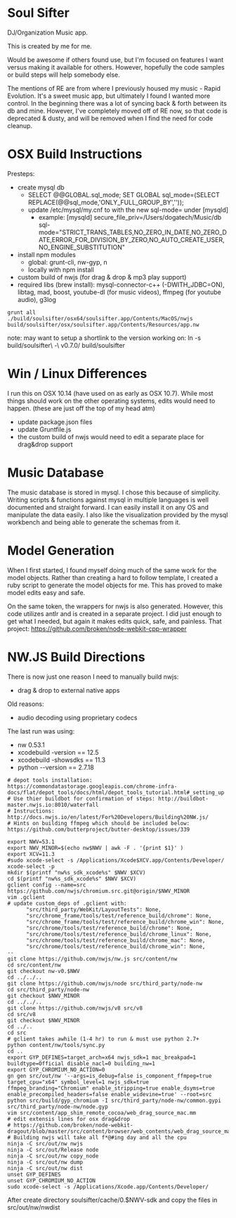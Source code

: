Soul Sifter
===========

DJ/Organization Music app.

This is created by me for me.

Would be awesome if others found use, but I'm focused on features I want versus making it available for others. However, hopefully the code samples or build steps will help somebody else.

The mentions of RE are from where I previously housed my music - Rapid Evolution. It's a sweet music app, but ultimately I found I wanted more control. In the beginning there was a lot of syncing back & forth between its db and mine. However, I've completely moved off of RE now, so that code is deprecated & dusty, and will be removed when I find the need for code cleanup.

OSX Build Instructions
======================
Presteps:
* create mysql db
  * SELECT @@GLOBAL.sql_mode; SET GLOBAL sql_mode=(SELECT REPLACE(@@sql_mode,'ONLY_FULL_GROUP_BY',''));
  * update /etc/mysql/my.cnf to with the new sql-mode= under [mysqld]
    * example: [mysqld]
      secure_file_priv=/Users/dogatech/Music/db
      sql-mode="STRICT_TRANS_TABLES,NO_ZERO_IN_DATE,NO_ZERO_DATE,ERROR_FOR_DIVISION_BY_ZERO,NO_AUTO_CREATE_USER,NO_ENGINE_SUBSTITUTION"
* install npm modules
  * global: grunt-cli, nw-gyp, n
  * locally with npm install
* custom build of nwjs (for drag & drop & mp3 play support)
* required libs (brew install): mysql-connector-c++ (-DWITH_JDBC=ON), libtag, mad, boost, youtube-dl (for music videos), ffmpeg (for youtube audio), g3log

```
grunt all
./build/soulsifter/osx64/soulsifter.app/Contents/MacOS/nwjs build/soulsifter/osx/soulsifter.app/Contents/Resources/app.nw
```
note: may want to setup a shortlink to the version working on: ln -s build/soulsifter\ -\ v0.7.0/ build/soulsifter

Win / Linux Differences
=======================
I run this on OSX 10.14 (have used on as early as OSX 10.7). While most things should work on the other operating systems, edits would need to happen. (these are just off the top of my head atm)
* update package.json files
* update Gruntfile.js
* the custom build of nwjs would need to edit a separate place for drag&drop support

Music Database
==============
The music database is stored in mysql. I chose this because of simplicity. Writing scripts & functions against mysql in multiple languages is well documented and straight forward. I can easily install it on any OS and manipulate the data easily. I also like the visualization provided by the mysql workbench and being able to generate the schemas from it.

Model Generation
================
When I first started, I found myself doing much of the same work for the model objects. Rather than creating a hard to follow template, I created a ruby script to generate the model objects for me. This has proved to make model edits easy and safe.

On the same token, the wrappers for nwjs is also generated. However, this code utilizes antlr and is created in a separate project. I did just enough to get what I needed, but again it makes edits quick, safe, and painless. That project: https://github.com/broken/node-webkit-cpp-wrapper

NW.JS Build Directions
======================
There is now just one reason I need to manually build nwjs:
* drag & drop to external native apps

Old reasons:
* audio decoding using proprietary codecs

The last run was using:
* nw 0.53.1 
* xcodebuild -version == 12.5
* xcodebuild -showsdks == 11.3
* python --version == 2.7.18

```
# depot tools installation: https://commondatastorage.googleapis.com/chrome-infra-docs/flat/depot_tools/docs/html/depot_tools_tutorial.html#_setting_up
# Use thier buildbot for confirmation of steps: http://buildbot-master.nwjs.io:8010/waterfall
# Instructions: http://docs.nwjs.io/en/latest/For%20Developers/Building%20NW.js/
# Hints on building ffmpeg which should be included below: https://github.com/butterproject/butter-desktop/issues/339

export NWV=53.1
export NWV_MINOR=$(echo nw$NWV | awk -F . '{print $1}' )
export XCV=11.3
#sudo xcode-select -s /Applications/Xcode$XCV.app/Contents/Developer/
xcode-select -p
mkdir $(printf "nw%s_sdk_xcode%s" $NWV $XCV)
cd $(printf "nw%s_sdk_xcode%s" $NWV $XCV)
gclient config --name=src https://github.com/nwjs/chromium.src.git@origin/$NWV_MINOR
vim .gclient
# update custom_deps of .gclient with:
      "src/third_party/WebKit/LayoutTests": None,
      "src/chrome_frame/tools/test/reference_build/chrome": None,
      "src/chrome_frame/tools/test/reference_build/chrome_win": None,
      "src/chrome/tools/test/reference_build/chrome": None,
      "src/chrome/tools/test/reference_build/chrome_linux": None,
      "src/chrome/tools/test/reference_build/chrome_mac": None,
      "src/chrome/tools/test/reference_build/chrome_win": None,
--
git clone https://github.com/nwjs/nw.js src/content/nw
cd src/content/nw
git checkout nw-v0.$NWV
cd ../../..
git clone https://github.com/nwjs/node src/third_party/node-nw
cd src/third_party/node-nw
git checkout $NWV_MINOR
cd ../../..
git clone https://github.com/nwjs/v8 src/v8
cd src/v8
git checkout $NWV_MINOR
cd ../..
cd src
# gclient takes awhile (1-4 hr) to run & must use python 2.7+
python content/nw/tools/sync.py
cd ..
export GYP_DEFINES=target_arch=x64 nwjs_sdk=1 mac_breakpad=1 buildtype=Official disable_nacl=0 building_nw=1
export GYP_CHROMIUM_NO_ACTION=0
gn gen src/out/nw '--args=is_debug=false is_component_ffmpeg=true target_cpu="x64" symbol_level=1 nwjs_sdk=true ffmpeg_branding="Chromium" enable_stripping=true enable_dsyms=true enable_precompiled_headers=false enable_widevine=true' --root=src
python src/build/gyp_chromium -I src/third_party/node-nw/common.gypi src/third_party/node-nw/node.gyp
vim src/content/app_shim_remote_cocoa/web_drag_source_mac.mm
# edit extensis lines for osx drag&drop
# https://github.com/broken/node-webkit-dragout/blob/master/src/content/browser/web_contents/web_drag_source_mac.mm
# Building nwjs will take all f*@#ing day and all the cpu
ninja -C src/out/nw nwjs
ninja -C src/out/Release node
ninja -C src/out/nw copy_node
ninja -C src/out/nw dump
ninja -C src/out/nw dist
unset GYP_DEFINES
unset GYP_CHROMIUM_NO_ACTION
sudo xcode-select -s /Applications/Xcode.app/Contents/Developer/
```

After create directory soulsifter/cache/0.$NWV-sdk and copy the files in src/out/nw/nwdist
